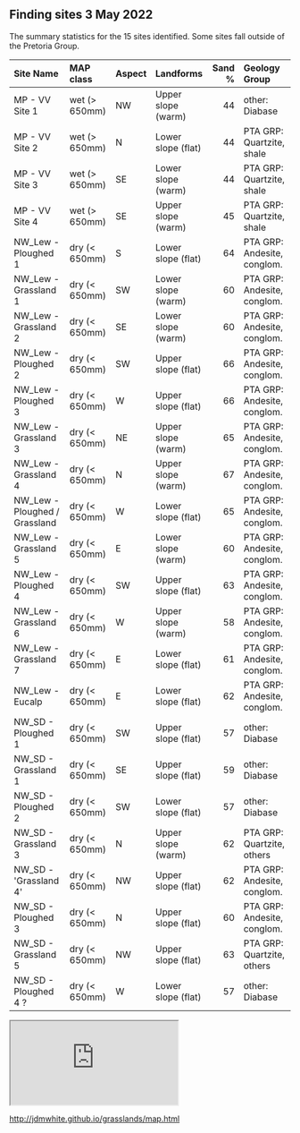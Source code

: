 ## Finding sites 3 May 2022

The summary statistics for the 15 sites identified. Some sites fall outside of the Pretoria Group. 

|Site Name                     |MAP class     |Aspect |Landforms          | Sand %|Geology Group               |
|:-----------------------------|:-------------|:------|:------------------|------:|:---------------------------|
|MP - VV Site 1                |wet (> 650mm) |NW     |Upper slope (warm) |     44|other: Diabase              |
|MP - VV Site 2                |wet (> 650mm) |N      |Lower slope (flat) |     44|PTA GRP: Quartzite, shale   |
|MP - VV Site 3                |wet (> 650mm) |SE     |Lower slope (warm) |     44|PTA GRP: Quartzite, shale   |
|MP - VV Site 4                |wet (> 650mm) |SE     |Upper slope (warm) |     45|PTA GRP: Quartzite, shale   |
|NW_Lew - Ploughed 1           |dry (< 650mm) |S      |Lower slope (flat) |     64|PTA GRP: Andesite, conglom. |
|NW_Lew - Grassland 1          |dry (< 650mm) |SW     |Lower slope (warm) |     60|PTA GRP: Andesite, conglom. |
|NW_Lew - Grassland 2          |dry (< 650mm) |SE     |Lower slope (warm) |     60|PTA GRP: Andesite, conglom. |
|NW_Lew - Ploughed 2           |dry (< 650mm) |SW     |Upper slope (flat) |     66|PTA GRP: Andesite, conglom. |
|NW_Lew - Ploughed 3           |dry (< 650mm) |W      |Upper slope (flat) |     66|PTA GRP: Andesite, conglom. |
|NW_Lew - Grassland 3          |dry (< 650mm) |NE     |Upper slope (warm) |     65|PTA GRP: Andesite, conglom. |
|NW_Lew - Grassland 4          |dry (< 650mm) |N      |Upper slope (warm) |     67|PTA GRP: Andesite, conglom. |
|NW_Lew - Ploughed / Grassland |dry (< 650mm) |W      |Lower slope (flat) |     65|PTA GRP: Andesite, conglom. |
|NW_Lew - Grassland 5          |dry (< 650mm) |E      |Lower slope (warm) |     60|PTA GRP: Andesite, conglom. |
|NW_Lew - Ploughed 4           |dry (< 650mm) |SW     |Upper slope (flat) |     63|PTA GRP: Andesite, conglom. |
|NW_Lew - Grassland 6          |dry (< 650mm) |W      |Upper slope (warm) |     58|PTA GRP: Andesite, conglom. |
|NW_Lew - Grassland 7          |dry (< 650mm) |E      |Lower slope (flat) |     61|PTA GRP: Andesite, conglom. |
|NW_Lew - Eucalp               |dry (< 650mm) |E      |Lower slope (flat) |     62|PTA GRP: Andesite, conglom. |
|NW_SD - Ploughed 1            |dry (< 650mm) |SW     |Upper slope (flat) |     57|other: Diabase              |
|NW_SD - Grassland 1           |dry (< 650mm) |SE     |Upper slope (flat) |     59|other: Diabase              |
|NW_SD - Ploughed 2            |dry (< 650mm) |SW     |Lower slope (flat) |     57|other: Diabase              |
|NW_SD - Grassland 3           |dry (< 650mm) |N      |Upper slope (warm) |     62|PTA GRP: Quartzite, others  |
|NW_SD - 'Grassland 4'         |dry (< 650mm) |NW     |Upper slope (flat) |     62|PTA GRP: Andesite, conglom. |
|NW_SD - Ploughed 3            |dry (< 650mm) |N      |Upper slope (flat) |     60|PTA GRP: Andesite, conglom. |
|NW_SD - Grassland 5           |dry (< 650mm) |NW     |Upper slope (flat) |     63|PTA GRP: Quartzite, others  |
|NW_SD - Ploughed 4 ?          |dry (< 650mm) |W      |Lower slope (flat) |     57|other: Diabase              |

<iframe src="http://jdmwhite.github.io/grasslands/map.html"></iframe>

http://jdmwhite.github.io/grasslands/map.html
